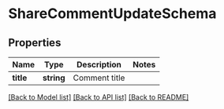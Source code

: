 # ShareCommentUpdateSchema

## Properties
Name | Type | Description | Notes
------------ | ------------- | ------------- | -------------
**title** | **string** | Comment title | 

[[Back to Model list]](../README.md#documentation-for-models) [[Back to API list]](../README.md#documentation-for-api-endpoints) [[Back to README]](../README.md)


